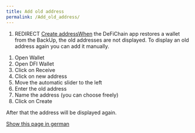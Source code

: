 ```yaml
---
title: Add old address
permalink: /Add_old_address/
---
```


1.  REDIRECT [Create addressWhen](/Create_address "wikilink") the DeFiChain app restores a wallet from the BackUp, the old addresses are not displayed. To display an old address again you can add it manually.

<!-- -->

1.  Open Wallet
2.  Open DFI Wallet
3.  Click on Receive
4.  Click on new address
5.  Move the automatic slider to the left
6.  Enter the old address
7.  Name the address (you can choose freely)
8.  Click on Create

After that the address will be displayed again.

[
Show this page in german](Alte_Adresse_hinzufügen "wikilink")